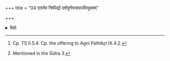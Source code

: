 +++
title = "04 एतामेव निर्वपेद्यो दर्शपूर्णमासयाजीत्युक्तम्"

+++

<details><summary>थिते</summary>

4. It has been said (in a Brāhmaṇa-text)[^1] that if a performer of New and Full-moon-sacrifices (allows to pass a New-moon day or a Full-moon-day without performing the New-moon sacrifice or Full-moon-sacrifice) should perform the same offering.[^2]  


[^1]: Cp. TS II.5.4. Cp. the offering to Agni Pathikr̥t IX.4.2.  

[^2]: Mentioned in the Sūtra 3.
</details>
